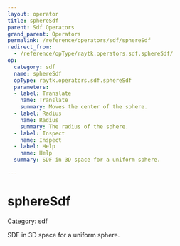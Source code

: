 ```yaml
---
layout: operator
title: sphereSdf
parent: Sdf Operators
grand_parent: Operators
permalink: /reference/operators/sdf/sphereSdf
redirect_from:
  - /reference/opType/raytk.operators.sdf.sphereSdf/
op:
  category: sdf
  name: sphereSdf
  opType: raytk.operators.sdf.sphereSdf
  parameters:
  - label: Translate
    name: Translate
    summary: Moves the center of the sphere.
  - label: Radius
    name: Radius
    summary: The radius of the sphere.
  - label: Inspect
    name: Inspect
  - label: Help
    name: Help
  summary: SDF in 3D space for a uniform sphere.

---
```


# sphereSdf

Category: sdf



SDF in 3D space for a uniform sphere.